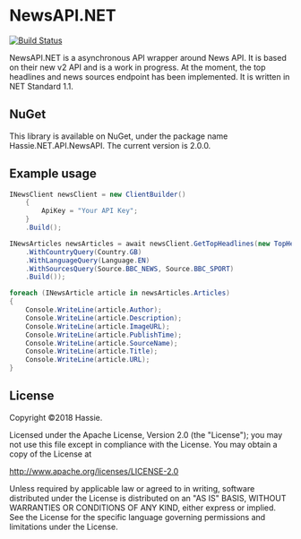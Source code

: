 NewsAPI.NET
===========
[![Build Status](https://travis-ci.org/hassie-dash/NewsAPI.NET.svg?branch=master)](https://travis-ci.org/hassie-dash/NewsAPI.NET)

NewsAPI.NET is a asynchronous API wrapper around News API. It is based on their new v2 API and is a work in progress. At the moment, the top headlines and news sources endpoint has been implemented.
It is written in NET Standard 1.1.

NuGet
-----
This library is available on NuGet, under the package name Hassie.NET.API.NewsAPI. The current version is 2.0.0.

Example usage
-------------
```cs
INewsClient newsClient = new ClientBuilder()
    {
        ApiKey = "Your API Key";
    }
	.Build();

INewsArticles newsArticles = await newsClient.GetTopHeadlines(new TopHeadlinesBuilder()
	.WithCountryQuery(Country.GB)
	.WithLanguageQuery(Language.EN)
	.WithSourcesQuery(Source.BBC_NEWS, Source.BBC_SPORT)
	.Build());

foreach (INewsArticle article in newsArticles.Articles)
{
	Console.WriteLine(article.Author);
	Console.WriteLine(article.Description);
	Console.WriteLine(article.ImageURL);
	Console.WriteLine(article.PublishTime);
	Console.WriteLine(article.SourceName);
	Console.WriteLine(article.Title);
	Console.WriteLine(article.URL);
}
```

License
-------
Copyright ©2018 Hassie.

Licensed under the Apache License, Version 2.0 (the "License");
you may not use this file except in compliance with the License.
You may obtain a copy of the License at

   http://www.apache.org/licenses/LICENSE-2.0

Unless required by applicable law or agreed to in writing, software
distributed under the License is distributed on an "AS IS" BASIS,
WITHOUT WARRANTIES OR CONDITIONS OF ANY KIND, either express or implied.
See the License for the specific language governing permissions and
limitations under the License.
